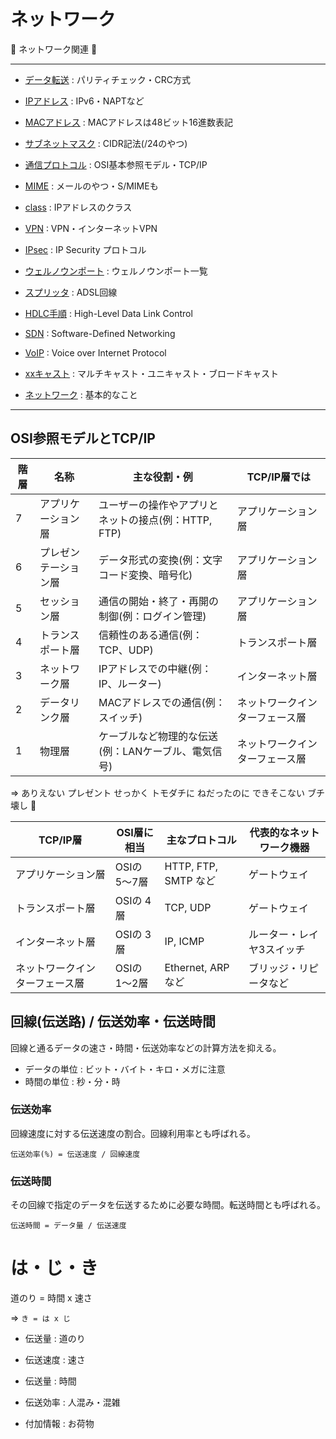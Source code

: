 # ネットワーク

:dog: ネットワーク関連 :dog:

---

- [データ転送](data_transfer.md) : パリティチェック・CRC方式
- [IPアドレス](IP.md) : IPv6・NAPTなど
- [MACアドレス](mac_address.md) : MACアドレスは48ビット16進数表記
- [サブネットマスク](subnet_mask.md) : CIDR記法(/24のやつ)
- [通信プロトコル](protocol.md) : OSI基本参照モデル・TCP/IP
- [MIME](MIME.md) : メールのやつ・S/MIMEも

- [class](class.md) : IPアドレスのクラス
- [VPN](VPN.md) : VPN・インターネットVPN
- [IPsec](IPsec.md) : IP Security プロトコル
- [ウェルノウンポート](well_known_port.md) : ウェルノウンポート一覧
- [スプリッタ](splitter.md) : ADSL回線
- [HDLC手順](HDLC.md) : High-Level Data Link Control
- [SDN](SDN.md) : Software-Defined Networking
- [VoIP](VoIP.md) : Voice over Internet Protocol
- [xxキャスト](cast.md) : マルチキャスト・ユニキャスト・ブロードキャスト
- [ネットワーク](network.md) : 基本的なこと

---

## OSI参照モデルとTCP/IP

| 階層 | 名称                 | 主な役割・例                                        | TCP/IP層では                   |
|------|----------------------|-----------------------------------------------------|--------------------------------|
| 7    | アプリケーション層   | ユーザーの操作やアプリとネットの接点(例：HTTP, FTP) | アプリケーション層             |
| 6    | プレゼンテーション層 | データ形式の変換(例：文字コード変換、暗号化)        | アプリケーション層             |
| 5    | セッション層         | 通信の開始・終了・再開の制御(例：ログイン管理)      | アプリケーション層             |
| 4    | トランスポート層     | 信頼性のある通信(例：TCP、UDP)                      | トランスポート層               |
| 3    | ネットワーク層       | IPアドレスでの中継(例：IP、ルーター)                | インターネット層               |
| 2    | データリンク層       | MACアドレスでの通信(例：スイッチ)                   | ネットワークインターフェース層 |
| 1    | 物理層               | ケーブルなど物理的な伝送(例：LANケーブル、電気信号) | ネットワークインターフェース層 |

=> ありえない プレゼント せっかく トモダチに ねだったのに できそこない ブチ壊し :dog:

| TCP/IP層                       | OSI層に相当  | 主なプロトコル       | 代表的なネットワーク機器  |
|--------------------------------|--------------|----------------------|---------------------------|
| アプリケーション層             | OSIの 5〜7層 | HTTP, FTP, SMTP など | ゲートウェイ              |
| トランスポート層               | OSIの 4層    | TCP, UDP             | ゲートウェイ              |
| インターネット層               | OSIの 3層    | IP, ICMP             | ルーター・レイヤ3スイッチ |
| ネットワークインターフェース層 | OSIの 1〜2層 | Ethernet, ARP など   | ブリッジ・リピータなど    |

## 回線(伝送路) / 伝送効率・伝送時間

回線と通るデータの速さ・時間・伝送効率などの計算方法を抑える。

- データの単位 : ビット・バイト・キロ・メガに注意
- 時間の単位 : 秒・分・時

### 伝送効率

回線速度に対する伝送速度の割合。回線利用率とも呼ばれる。

```
伝送効率(%) = 伝送速度 / 回線速度
```

### 伝送時間

その回線で指定のデータを伝送するために必要な時間。転送時間とも呼ばれる。

```
伝送時間 = データ量 / 伝送速度
```

# は・じ・き

道のり = 時間 x 速さ

=> `き = は x じ`

- 伝送量 : 道のり
- 伝送速度 : 速さ
- 伝送量 : 時間

- 伝送効率 : 人混み・混雑
- 付加情報 : お荷物


